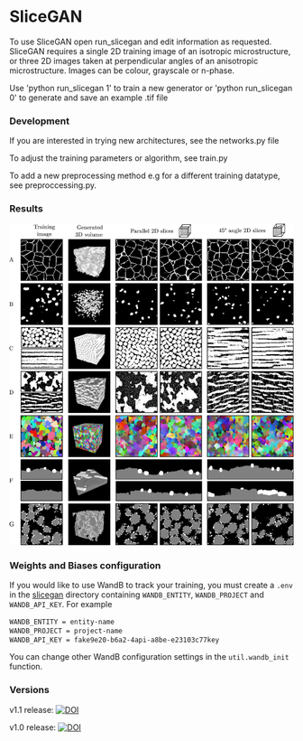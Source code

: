 # SliceGAN 

To use SliceGAN open run_slicegan and edit information as requested. SliceGAN requires a single 2D training image of an isotropic microstructure, or three 2D images taken at perpendicular angles of an anisotropic microstructure. Images can be colour, grayscale or n-phase.

Use 'python run_slicegan 1' to train a new generator or 'python run_slicegan 0' to generate and save an example .tif file

### Development

If you are interested in trying new architectures, see the networks.py file

To adjust the training parameters or algorithm, see train.py

To add a new preprocessing method e.g for a different training datatype, see preproccessing.py.

### Results

![](images/SliceGAN_results.png)

### Weights and Biases configuration

If you would like to use WandB to track your training, you must create a `.env` in the [slicegan](slicegan) directory containing `WANDB_ENTITY`, `WANDB_PROJECT` and `WANDB_API_KEY`. For example

```
WANDB_ENTITY = entity-name
WANDB_PROJECT = project-name
WANDB_API_KEY = fake9e20-b6a2-4api-a8be-e23103c77key
```

You can change other WandB configuration settings in the `util.wandb_init` function.

### Versions

v1.1 release: [![DOI](https://zenodo.org/badge/DOI/10.5281/zenodo.4399114.svg)](https://doi.org/10.5281/zenodo.4399114)

v1.0 release: [![DOI](https://zenodo.org/badge/DOI/10.5281/zenodo.4319988.svg)](https://doi.org/10.5281/zenodo.4319988)

